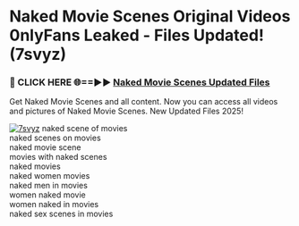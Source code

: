 # Naked Movie Scenes Original Videos 0nlyFans Leaked - Files Updated! (7svyz)

<h3>🔴 CLICK HERE 🌐==►► <a href="https://tinyurl.com/up5wt9bj" rel="nofollow">Naked Movie Scenes Updated Files</a></h3>

Get Naked Movie Scenes and all content. Now you can access all videos and pictures of Naked Movie Scenes. New Updated Files 2025!

[![7svyz](https://i.imgur.com/ABiUzMV.gif)](https://tinyurl.com/up5wt9bj)
naked scene of movies<br>
naked scenes on movies<br>
naked movie scene<br>
movies with naked scenes<br>
naked movies<br>
naked women movies<br>
naked men in movies<br>
women naked movie<br>
women naked in movies<br>
naked sex scenes in movies